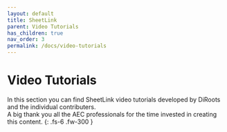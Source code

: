 ```yaml
---
layout: default
title: SheetLink
parent: Video Tutorials
has_children: true
nav_order: 3
permalink: /docs/video-tutorials
---
```


# Video Tutorials

In this section you can find SheetLink video tutorials developed by DiRoots and the individual contributers.  
A big thank you all the AEC professionals for the time invested in creating this content.
{: .fs-6 .fw-300 }
